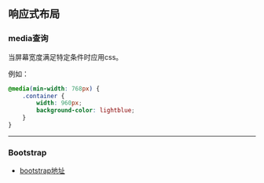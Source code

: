 ## 响应式布局

### media查询

当屏幕宽度满足特定条件时应用css。

例如：
```css
@media(min-width: 768px) {
    .container {
        width: 960px;
        background-color: lightblue;
    }
}
```


-----------


### Bootstrap
  - [bootstrap地址](https://v5.bootcss.com/)